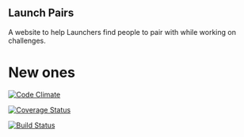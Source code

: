 ## Launch Pairs

A website to help Launchers find people to pair with while working on
challenges.


# New ones

[![Code
Climate](https://codeclimate.com/github/SpencerCDixon/Launch-Pairs-Rails/badges/gpa.svg)](https://codeclimate.com/github/SpencerCDixon/Launch-Pairs-Rails)

[![Coverage
Status](https://coveralls.io/repos/SpencerCDixon/Launch-Pairs-Rails/badge.png)](https://coveralls.io/r/SpencerCDixon/Launch-Pairs-Rails)

[![Build
Status](https://travis-ci.org/SpencerCDixon/Launch-Pairs-Rails.svg?branch=master)](https://travis-ci.org/SpencerCDixon/Launch-Pairs-Rails)
